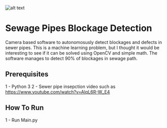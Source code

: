 ![alt text](https://github.com/oisy92/Sewage-Pipes-Blockage-Detection/blob/master/Image/Sample.jpg?raw=true)
# Sewage Pipes Blockage Detection
Camera based software to autonomosusly detect blockages and defects in sewer pipes. This is a machine learning problem, but I thought it would be interesting to see if it can be solved using OpenCV and simple math. The software manages to detect 90% of blockages in sewage path.
 
 ## Prerequisites
 1 - Python 3
 2 - Sewer pipe insepction video such as https://www.youtube.com/watch?v=AlqL6R-W_E4
 
 ## How To Run
 1 - Run Main.py
